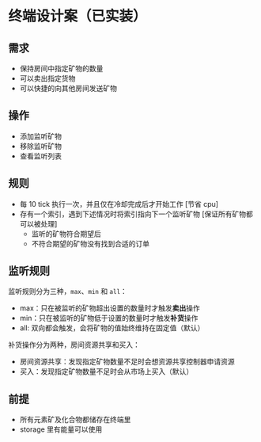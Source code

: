 # 终端设计案（已实装）

## 需求

- 保持房间中指定矿物的数量
- 可以卖出指定货物
- 可以快捷的向其他房间发送矿物

## 操作

- 添加监听矿物
- 移除监听矿物
- 查看监听列表

## 规则

- 每 10 tick 执行一次，并且仅在冷却完成后才开始工作 [节省 cpu]
- 存有一个索引，遇到下述情况时将索引指向下一个监听矿物 [保证所有矿物都可以被处理]
    - 监听的矿物符合期望后
    - 不符合期望的矿物没有找到合适的订单

## 监听规则

监听规则分为三种，`max`、`min` 和 `all`：

- max：只在被监听的矿物超出设置的数量时才触发**卖出**操作
- min：只在被监听的矿物低于设置的数量时才触发**补货**操作
- all: 双向都会触发，会将矿物的值始终维持在固定值（默认）

补货操作分为两种，房间资源共享和买入：

- 房间资源共享：发现指定矿物数量不足时会想资源共享控制器申请资源
- 买入：发现指定矿物数量不足时会从市场上买入（默认）

## 前提

- 所有元素矿及化合物都储存在终端里
- storage 里有能量可以使用